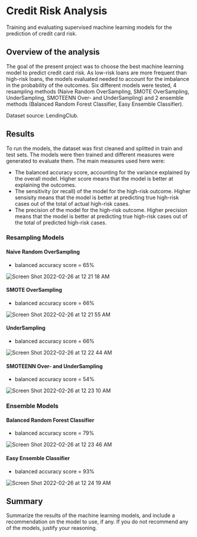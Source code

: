# Credit Risk Analysis
Training and evaluating supervised machine learning models for the prediction of credit card risk.

## Overview of the analysis
The goal of the present project was to choose the best machine learning model to predict credit card risk. As low-risk loans are more frequent than high-risk loans, the models evaluated needed to account for the imbalance in the probability of the outcomes. Six different models were tested, 4 resampling methods (Naive Random OverSampling, SMOTE OverSampling, UnderSampling, SMOTEENN Over- and UnderSampling) and 2 ensemble methods (Balanced Random Forest Classifier, Easy Ensemble Classifier).

Dataset source: LendingClub.

## Results
To run the models, the dataset was first cleaned and splitted in train and test sets. The models were then trained and different measures were generated to evaluate them. The main measures used here were:
  - The balanced accuracy score, accounting for the variance explained by the overall model. Higher score means that the model is better at explaining the outcomes.
  - The sensitivity (or recall) of the model for the high-risk outcome. Higher sensisity means that the model is better at predicting true high-risk cases out of the total of actual high-risk cases.
  - The precision of the model for the high-risk outcome. Higher precision means that the model is better at predicting true high-risk cases out of the total of predicted high-risk cases.

### Resampling Models

#### Naive Random OverSampling
 - balanced accuracy score = 65%

![Screen Shot 2022-02-26 at 12 21 18 AM](https://user-images.githubusercontent.com/89421440/155835992-3e037ad6-cad5-49be-b9c2-dd1fd6e71772.png)

#### SMOTE OverSampling
- balanced accuracy score = 66%

![Screen Shot 2022-02-26 at 12 21 55 AM](https://user-images.githubusercontent.com/89421440/155836014-ab4ab3d7-c16f-4d15-90cc-ba5c204b2928.png)

#### UnderSampling
- balanced accuracy score = 66%

![Screen Shot 2022-02-26 at 12 22 44 AM](https://user-images.githubusercontent.com/89421440/155836037-be8cb173-76cf-4708-a043-b69ecf0161f7.png)

#### SMOTEENN Over- and UnderSampling
- balanced accuracy score = 54%

![Screen Shot 2022-02-26 at 12 23 10 AM](https://user-images.githubusercontent.com/89421440/155836057-c25b20bb-a5b1-4779-9b1a-a092cbb2cbe9.png)

### Ensemble Models

#### Balanced Random Forest Classifier
- balanced accuracy score = 79%

![Screen Shot 2022-02-26 at 12 23 46 AM](https://user-images.githubusercontent.com/89421440/155836072-b8a63d1f-d3c1-4a18-b900-98ef5b650238.png)

#### Easy Ensemble Classifier
- balanced accuracy score = 93%

![Screen Shot 2022-02-26 at 12 24 19 AM](https://user-images.githubusercontent.com/89421440/155836085-d0917341-0d9c-45bc-ae7f-1d8d3ae2b61b.png)

## Summary
Summarize the results of the machine learning models, and include a recommendation on the model to use, if any. If you do not recommend any of the models, justify your reasoning.
